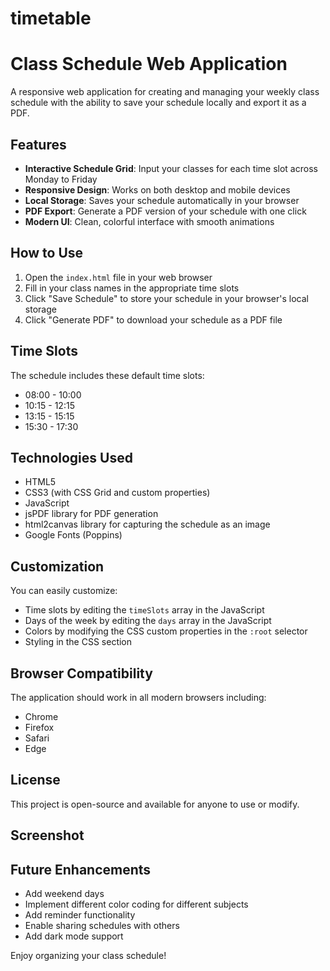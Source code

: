 # timetable
# Class Schedule Web Application

A responsive web application for creating and managing your weekly class schedule with the ability to save your schedule locally and export it as a PDF.

## Features

- **Interactive Schedule Grid**: Input your classes for each time slot across Monday to Friday
- **Responsive Design**: Works on both desktop and mobile devices
- **Local Storage**: Saves your schedule automatically in your browser
- **PDF Export**: Generate a PDF version of your schedule with one click
- **Modern UI**: Clean, colorful interface with smooth animations

## How to Use

1. Open the `index.html` file in your web browser
2. Fill in your class names in the appropriate time slots
3. Click "Save Schedule" to store your schedule in your browser's local storage
4. Click "Generate PDF" to download your schedule as a PDF file

## Time Slots

The schedule includes these default time slots:
- 08:00 - 10:00
- 10:15 - 12:15
- 13:15 - 15:15
- 15:30 - 17:30

## Technologies Used

- HTML5
- CSS3 (with CSS Grid and custom properties)
- JavaScript
- jsPDF library for PDF generation
- html2canvas library for capturing the schedule as an image
- Google Fonts (Poppins)

## Customization

You can easily customize:
- Time slots by editing the `timeSlots` array in the JavaScript
- Days of the week by editing the `days` array in the JavaScript
- Colors by modifying the CSS custom properties in the `:root` selector
- Styling in the CSS section

## Browser Compatibility

The application should work in all modern browsers including:
- Chrome
- Firefox
- Safari
- Edge

## License

This project is open-source and available for anyone to use or modify.

## Screenshot


## Future Enhancements

- Add weekend days
- Implement different color coding for different subjects
- Add reminder functionality
- Enable sharing schedules with others
- Add dark mode support

Enjoy organizing your class schedule!
